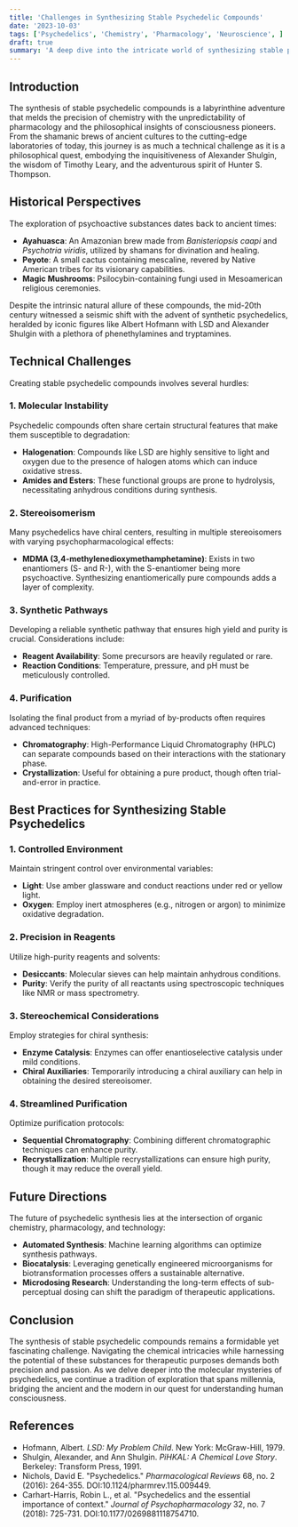 ```yaml
---
title: 'Challenges in Synthesizing Stable Psychedelic Compounds'
date: '2023-10-03'
tags: ['Psychedelics', 'Chemistry', 'Pharmacology', 'Neuroscience', ]
draft: true
summary: 'A deep dive into the intricate world of synthesizing stable psychedelic compounds, blending modern science with ancient wisdom, and exploring the technical challenges, fascinating history, and potential future directions.'
---
```


## Introduction

The synthesis of stable psychedelic compounds is a labyrinthine adventure that melds the precision of chemistry with the unpredictability of pharmacology and the philosophical insights of consciousness pioneers. From the shamanic brews of ancient cultures to the cutting-edge laboratories of today, this journey is as much a technical challenge as it is a philosophical quest, embodying the inquisitiveness of Alexander Shulgin, the wisdom of Timothy Leary, and the adventurous spirit of Hunter S. Thompson.

## Historical Perspectives

The exploration of psychoactive substances dates back to ancient times:

- **Ayahuasca**: An Amazonian brew made from *Banisteriopsis caapi* and *Psychotria viridis*, utilized by shamans for divination and healing.
- **Peyote**: A small cactus containing mescaline, revered by Native American tribes for its visionary capabilities.
- **Magic Mushrooms**: Psilocybin-containing fungi used in Mesoamerican religious ceremonies.

Despite the intrinsic natural allure of these compounds, the mid-20th century witnessed a seismic shift with the advent of synthetic psychedelics, heralded by iconic figures like Albert Hofmann with LSD and Alexander Shulgin with a plethora of phenethylamines and tryptamines.

## Technical Challenges

Creating stable psychedelic compounds involves several hurdles:

### 1. **Molecular Instability**

Psychedelic compounds often share certain structural features that make them susceptible to degradation:

- **Halogenation**: Compounds like LSD are highly sensitive to light and oxygen due to the presence of halogen atoms which can induce oxidative stress.
- **Amides and Esters**: These functional groups are prone to hydrolysis, necessitating anhydrous conditions during synthesis.

### 2. **Stereoisomerism**

Many psychedelics have chiral centers, resulting in multiple stereoisomers with varying psychopharmacological effects:

- **MDMA (3,4-methylenedioxymethamphetamine)**: Exists in two enantiomers (S- and R-), with the S-enantiomer being more psychoactive. Synthesizing enantiomerically pure compounds adds a layer of complexity.

### 3. **Synthetic Pathways**

Developing a reliable synthetic pathway that ensures high yield and purity is crucial. Considerations include:

- **Reagent Availability**: Some precursors are heavily regulated or rare.
- **Reaction Conditions**: Temperature, pressure, and pH must be meticulously controlled.

### 4. **Purification**

Isolating the final product from a myriad of by-products often requires advanced techniques:

- **Chromatography**: High-Performance Liquid Chromatography (HPLC) can separate compounds based on their interactions with the stationary phase.
- **Crystallization**: Useful for obtaining a pure product, though often trial-and-error in practice.

## Best Practices for Synthesizing Stable Psychedelics

### 1. **Controlled Environment**

Maintain stringent control over environmental variables:

- **Light**: Use amber glassware and conduct reactions under red or yellow light.
- **Oxygen**: Employ inert atmospheres (e.g., nitrogen or argon) to minimize oxidative degradation.

### 2. **Precision in Reagents**

Utilize high-purity reagents and solvents:

- **Desiccants**: Molecular sieves can help maintain anhydrous conditions.
- **Purity**: Verify the purity of all reactants using spectroscopic techniques like NMR or mass spectrometry.

### 3. **Stereochemical Considerations**

Employ strategies for chiral synthesis:

- **Enzyme Catalysis**: Enzymes can offer enantioselective catalysis under mild conditions.
- **Chiral Auxiliaries**: Temporarily introducing a chiral auxiliary can help in obtaining the desired stereoisomer.

### 4. **Streamlined Purification**

Optimize purification protocols:

- **Sequential Chromatography**: Combining different chromatographic techniques can enhance purity.
- **Recrystallization**: Multiple recrystallizations can ensure high purity, though it may reduce the overall yield.

## Future Directions

The future of psychedelic synthesis lies at the intersection of organic chemistry, pharmacology, and technology:

- **Automated Synthesis**: Machine learning algorithms can optimize synthesis pathways.
- **Biocatalysis**: Leveraging genetically engineered microorganisms for biotransformation processes offers a sustainable alternative.
- **Microdosing Research**: Understanding the long-term effects of sub-perceptual dosing can shift the paradigm of therapeutic applications.

## Conclusion

The synthesis of stable psychedelic compounds remains a formidable yet fascinating challenge. Navigating the chemical intricacies while harnessing the potential of these substances for therapeutic purposes demands both precision and passion. As we delve deeper into the molecular mysteries of psychedelics, we continue a tradition of exploration that spans millennia, bridging the ancient and the modern in our quest for understanding human consciousness.

## References

- Hofmann, Albert. *LSD: My Problem Child*. New York: McGraw-Hill, 1979.
- Shulgin, Alexander, and Ann Shulgin. *PiHKAL: A Chemical Love Story*. Berkeley: Transform Press, 1991.
- Nichols, David E. "Psychedelics." *Pharmacological Reviews* 68, no. 2 (2016): 264-355. DOI:10.1124/pharmrev.115.009449.
- Carhart-Harris, Robin L., et al. "Psychedelics and the essential importance of context." *Journal of Psychopharmacology* 32, no. 7 (2018): 725-731. DOI:10.1177/0269881118754710.
